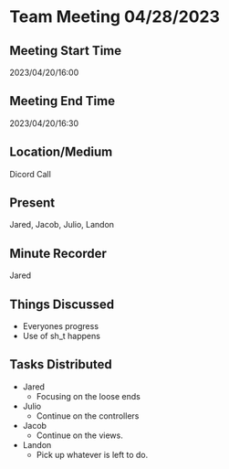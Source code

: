 
 # Team Meeting 04/28/2023

## Meeting Start Time
2023/04/20/16:00
## Meeting End Time
2023/04/20/16:30

## Location/Medium

Dicord Call

## Present

Jared, Jacob, Julio, Landon

## Minute Recorder

Jared

## Things Discussed
* Everyones progress
* Use of sh_t happens

## Tasks Distributed
* Jared
  * Focusing on the loose ends
* Julio
  * Continue on the controllers
* Jacob
  * Continue on the views.
 * Landon
	 * Pick up whatever is left to do.
